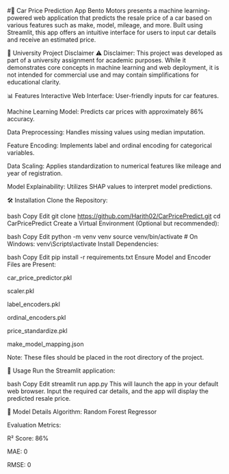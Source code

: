 #🚗 Car Price Prediction App
Bento Motors presents a machine learning-powered web application that predicts the resale price of a car based on various features such as make, model, mileage, and more. Built using Streamlit, this app offers an intuitive interface for users to input car details and receive an estimated price.

📘 University Project Disclaimer
⚠️ Disclaimer:
This project was developed as part of a university assignment for academic purposes. While it demonstrates core concepts in machine learning and web deployment, it is not intended for commercial use and may contain simplifications for educational clarity.

📊 Features
Interactive Web Interface: User-friendly inputs for car features.

Machine Learning Model: Predicts car prices with approximately 86% accuracy.

Data Preprocessing: Handles missing values using median imputation.

Feature Encoding: Implements label and ordinal encoding for categorical variables.

Data Scaling: Applies standardization to numerical features like mileage and year of registration.

Model Explainability: Utilizes SHAP values to interpret model predictions.

🛠️ Installation
Clone the Repository:

bash
Copy
Edit
git clone https://github.com/Harith02/CarPricePredict.git
cd CarPricePredict
Create a Virtual Environment (Optional but recommended):

bash
Copy
Edit
python -m venv venv
source venv/bin/activate  # On Windows: venv\Scripts\activate
Install Dependencies:

bash
Copy
Edit
pip install -r requirements.txt
Ensure Model and Encoder Files are Present:

car_price_predictor.pkl

scaler.pkl

label_encoders.pkl

ordinal_encoders.pkl

price_standardize.pkl

make_model_mapping.json

Note: These files should be placed in the root directory of the project.

🚀 Usage
Run the Streamlit application:

bash
Copy
Edit
streamlit run app.py
This will launch the app in your default web browser. Input the required car details, and the app will display the predicted resale price.

🧠 Model Details
Algorithm: Random Forest Regressor

Evaluation Metrics:

R² Score: 86%

MAE: 0

RMSE: 0 
